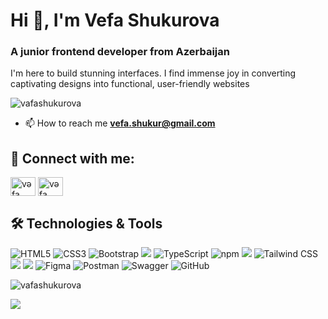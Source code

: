 <h1 align="left">Hi 👋, I'm Vefa Shukurova</h1>
<h3 align="left">A junior frontend developer from Azerbaijan</h3>
<p>I'm here to build stunning interfaces. I find immense joy in converting captivating designs into functional, user-friendly websites</p>

<p align="left"> <img src="https://komarev.com/ghpvc/?username=vafashukurova&label=Profile%20views&color=0e75b6&style=flat" alt="vafashukurova" /> </p>

- 📫 How to reach me **vefa.shukur@gmail.com**


## 🔗 Connect with me:
<p align="left">
<a href="https://linkedin.com/in/vəfa şükürova" target="blank"><img align="center" src="https://cdn.jsdelivr.net/npm/simple-icons@v3/icons/linkedin.svg" alt="vəfa şükürova" height="30" width="40"  /></a>
<a href="https://fb.com/vəfa şükürova" target="blank"><img align="center" src="https://cdn.jsdelivr.net/npm/simple-icons@v3/icons/facebook.svg"  alt="vəfa şükürova" height="30" width="40" /></a>
</p>

## 🛠 Technologies & Tools 

<img alt="HTML5" src="https://img.shields.io/badge/html5%20-%23E34F26.svg?&style=for-the-badge&logo=html5&logoColor=white"/></img>
<img alt="CSS3" src="https://img.shields.io/badge/css3%20-%231572B6.svg?&style=for-the-badge&logo=css3&logoColor=white"/></img>
<img alt="Bootstrap" src="https://img.shields.io/badge/bootstrap%20-%23563D7C.svg?&style=for-the-badge&logo=bootstrap&logoColor=white"/></img>
<img src="https://img.shields.io/badge/JavaScript-F7DF1E?style=for-the-badge&logo=javascript&logoColor=black"></img>
<img src="https://img.shields.io/badge/TypeScript-007ACC?style=for-the-badge&logo=typescript&logoColor=white" alt="TypeScript">
<img src="https://img.shields.io/badge/npm-CB3837?style=for-the-badge&logo=npm&logoColor=white" alt="npm"></img>
<img src="https://img.shields.io/badge/React-00979D?style=for-the-badge&logo=react&logoColor=61DAFB"></img>
<img src="https://img.shields.io/badge/Tailwind_CSS-38B2AC?style=for-the-badge&logo=tailwind-css&logoColor=white" alt="Tailwind CSS">
<img src="https://img.shields.io/badge/PostgreSQL-316192?style=for-the-badge&logo=postgresql&logoColor=white"></img>
<img src="https://img.shields.io/badge/MySQL-07405E?style=for-the-badge&logo=mysql&logoColor=white">
<img src="https://img.shields.io/badge/Figma-F24E1E?style=for-the-badge&logo=figma&logoColor=white" alt="Figma">
<img src="https://img.shields.io/badge/Postman-FF6C37?style=for-the-badge&logo=postman&logoColor=white" alt="Postman">
<img src="https://img.shields.io/badge/Swagger-85EA2D?style=for-the-badge&logo=swagger&logoColor=black" alt="Swagger">
<img src="https://img.shields.io/badge/GitHub-181717?style=for-the-badge&logo=github&logoColor=white" alt="GitHub">






<p>&nbsp;<img align="left" src="https://github-readme-stats.vercel.app/api?username=vafashukurova&show_icons=true&locale=en" alt="vafashukurova" /></p>


<a href="https://github.com/vafashukurova">
    <img align="center" src="https://github-profile-summary-cards.vercel.app/api/cards/profile-details?username=vafashukurova&theme=react" />
  </a>
